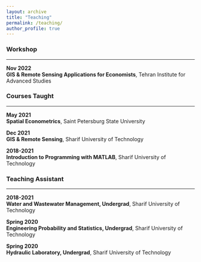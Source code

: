 ```yaml
---
layout: archive
title: "Teaching"
permalink: /teaching/
author_profile: true
---
```


### Workshop
------
**Nov 2022**  
**GIS & Remote Sensing Applications for Economists**, Tehran Institute for Advanced Studies

### Courses Taught
------
**May 2021**  
**Spatial Econometrics**, Saint Petersburg State University

**Dec 2021**  
**GIS & Remote Sensing**, Sharif University of Technology

**2018-2021**  
**Introduction to Programming with MATLAB**, Sharif University of Technology

### Teaching Assistant
------

**2018-2021**  
**Water and Wastewater Management, Undergrad**, Sharif University of Technology

**Spring 2020**  
**Engineering Probability and Statistics, Undergrad**, Sharif University of Technology

**Spring 2020**  
**Hydraulic Laboratory, Undergrad**, Sharif University of Technology
